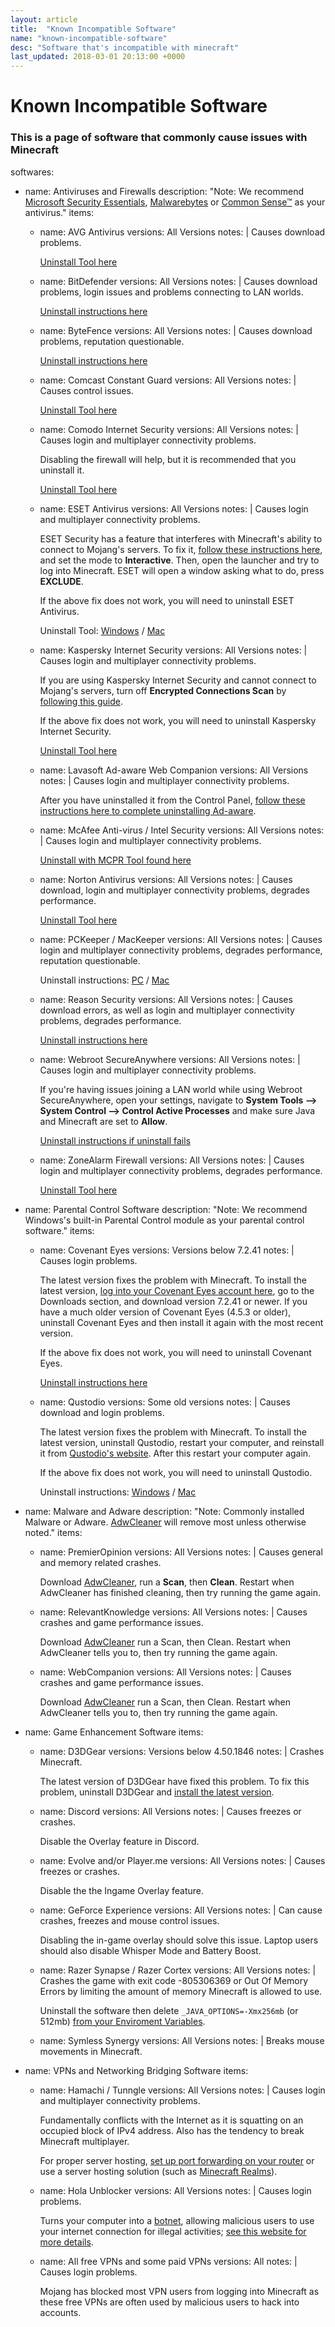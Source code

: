 ```yaml
---
layout: article
title:  "Known Incompatible Software"
name: "known-incompatible-software"
desc: "Software that's incompatible with minecraft"
last_updated: 2018-03-01 20:13:00 +0000
---
```


# Known Incompatible Software
### This is a page of software that commonly cause issues with Minecraft

softwares:
- name: Antiviruses and Firewalls
  description: "Note: We recommend [Microsoft Security Essentials](https://support.microsoft.com/en-gb/help/14210/security-essentials-download), [Malwarebytes](http://www.malwarebytes.org/) or [Common Sense™](http://disaster-resource.com/index.php?option=com_content&view=article&id=142) as your antivirus."
  items:
  - name: AVG Antivirus
    versions: All Versions
    notes: |
      Causes download problems.

      [Uninstall Tool here](http://files-download.avg.com/util/tools/AVG_Remover.exe)

  - name: BitDefender
    versions: All Versions
    notes: |
      Causes download problems, login issues and problems connecting to LAN worlds.

      [Uninstall instructions here](https://www.bitdefender.com/consumer/support/answer/2791/)

  - name: ByteFence
    versions: All Versions
    notes: |
      Causes download problems, reputation questionable.

      [Uninstall instructions here](https://bugs.mojang.com/browse/MCL-5546)

  - name: Comcast Constant Guard
    versions: All Versions
    notes: |
      Causes control issues.

      [Uninstall Tool here](http://downloads.idvault.com/comcast/cleaner/constantguardcleaninstall.exe)

  - name: Comodo Internet Security
    versions: All Versions
    notes: |
      Causes login and multiplayer connectivity problems.

      Disabling the firewall will help, but it is recommended that you uninstall it.

      [Uninstall Tool here](https://sites.google.com/site/jacobcprt/Setup.zip?attredirects=0&d=1)

  - name: ESET Antivirus
    versions: All Versions
    notes: |
      Causes login and multiplayer connectivity problems.

      ESET Security has a feature that interferes with Minecraft's ability to connect to Mojang's servers. To fix it, [follow these instructions here](http://support.eset.com/kb3190), and set the mode to **Interactive**. Then, open the launcher and try to log into Minecraft. ESET will open a window asking what to do, press **EXCLUDE**.

      If the above fix does not work, you will need to uninstall ESET Antivirus.

      Uninstall Tool: [Windows](https://support.eset.com/kb2788/) / [Mac](https://support.eset.com/kb3239/)

  - name: Kaspersky Internet Security
    versions: All Versions
    notes: |
      Causes login and multiplayer connectivity problems.

      If you are using Kaspersky Internet Security and cannot connect to Mojang's servers, turn off **Encrypted Connections Scan** by [following this guide](http://support.kaspersky.com/9927#block1).

      If the above fix does not work, you will need to uninstall Kaspersky Internet Security.

      [Uninstall Tool here](https://support.kaspersky.com/common/service.aspx?el=1464)

  - name: Lavasoft Ad-aware Web Companion
    versions: All Versions
    notes: |
      Causes login and multiplayer connectivity problems.

      After you have uninstalled it from the Control Panel, [follow these instructions here to complete uninstalling Ad-aware](https://www.reddit.com/r/techsupport/comments/3k1rxt/how_can_i_delete_lavasofttcpservice64dll/cwdql5d/).

  - name: McAfee Anti-virus / Intel Security
    versions: All Versions
    notes: |
      Causes login and multiplayer connectivity problems.

      [Uninstall with MCPR Tool found here](https://service.mcafee.com/FAQDocument.aspx?id=TS101331)

  - name: Norton Antivirus
    versions: All Versions
    notes: |
      Causes download, login and multiplayer connectivity problems, degrades performance.

      [Uninstall Tool here](http://liveupdate.symantecliveupdate.com/upgrade/RnR/NRnR.exe)

  - name: PCKeeper / MacKeeper
    versions: All Versions
    notes: |
      Causes login and multiplayer connectivity problems, degrades performance, reputation questionable.

      Uninstall instructions: [PC](https://pckeeper.com/uninstalling) / [Mac](http://www.macworld.co.uk/how-to/mac-software/how-remove-mac-antivirus-software-mackeeper-refund-3612033/)

  - name: Reason Security
    versions: All Versions
    notes: |
      Causes download errors, as well as login and multiplayer connectivity problems, degrades performance.

      [Uninstall instructions here](https://www.reasoncoresecurity.com/how-do-i-uninstall-reason-core-security-support.aspx)

  - name: Webroot SecureAnywhere
    versions: All Versions
    notes: |
      Causes login and multiplayer connectivity problems.

      If you're having issues joining a LAN world while using Webroot SecureAnywhere, open your settings, navigate to **System Tools --> System Control --> Control Active Processes** and make sure Java and Minecraft are set to **Allow**.

      [Uninstall instructions if uninstall fails](https://community.webroot.com/t5/Webroot-SecureAnywhere-Antivirus/PC-Uninstallation-Option-Missing-from-Control-Panel/ta-p/34688)

  - name: ZoneAlarm Firewall
    versions: All Versions
    notes: |
      Causes login and multiplayer connectivity problems, degrades performance.

      [Uninstall Tool here](https://www.bleepingcomputer.com/download/zonealarm-uninstall-tool/dl/58/)

- name: Parental Control Software
  description: "Note: We recommend Windows's built-in Parental Control module as your parental control software."
  items:
  - name: Covenant Eyes
    versions: Versions below 7.2.41
    notes: |
      Causes login problems.

      The latest version fixes the problem with Minecraft. To install the latest version, [log into your Covenant Eyes account here](https://covenanteyes.com/myaccount/login), go to the Downloads section, and download version 7.2.41 or newer. If you have a much older version of Covenant Eyes (4.5.3 or older), uninstall Covenant Eyes and then install it again with the most recent version.

      If the above fix does not work, you will need to uninstall Covenant Eyes.

      [Uninstall instructions here](http://www.covenanteyes.com/support-articles/how-do-i-uninstall-covenant-eyes/)

  - name: Qustodio
    versions: Some old versions
    notes: |
      Causes download and login problems.

      The latest version fixes the problem with Minecraft. To install the latest version, uninstall Qustodio, restart your computer, and reinstall it from [Qustodio's website](http://www.qustodio.com/family/download). After this restart your computer again.

      If the above fix does not work, you will need to uninstall Qustodio.

      Uninstall instructions: [Windows](https://www.qustodio.com/en/help/article/1796577/) / [Mac](https://www.qustodio.com/en/help/article/1796576/)

- name: Malware and Adware
  description: "Note: Commonly installed Malware or Adware. [AdwCleaner](https://toolslib.net/downloads/finish/1/) will remove most unless otherwise noted."
  items:
  - name: PremierOpinion
    versions: All Versions
    notes: |
      Causes general and memory related crashes.

      Download [AdwCleaner](https://toolslib.net/downloads/finish/1/), run a **Scan**, then **Clean**. Restart when AdwCleaner has finished cleaning, then try running the game again.
  
  - name: RelevantKnowledge
    versions: All Versions
    notes: |
      Causes crashes and game performance issues.

      Download [AdwCleaner](https://toolslib.net/downloads/finish/1/) run a Scan, then Clean. Restart when AdwCleaner tells you to, then try running the game again.

  - name: WebCompanion
    versions: All Versions
    notes: |
      Causes crashes and game performance issues.

      Download [AdwCleaner](https://toolslib.net/downloads/finish/1/) run a Scan, then Clean. Restart when AdwCleaner tells you to, then try running the game again.

- name: Game Enhancement Software
  items:
  - name: D3DGear
    versions: Versions below 4.50.1846
    notes: |
      Crashes Minecraft.

      The latest version of D3DGear have fixed this problem. To fix this problem, uninstall D3DGear and [install the latest version](http://www.d3dgear.com/D3DGearSetup.exe).

  - name: Discord
    versions: All Versions
    notes: |
      Causes freezes or crashes.

      Disable the Overlay feature in Discord.
  
  - name: Evolve and/or Player.me
    versions: All Versions
    notes: |
      Causes freezes or crashes.

      Disable the the Ingame Overlay feature.

  - name: GeForce Experience
    versions: All Versions
    notes: |
      Can cause crashes, freezes and mouse control issues.
  
      Disabling the in-game overlay should solve this issue. Laptop users should also disable Whisper Mode and Battery Boost.

  - name: Razer Synapse / Razer Cortex
    versions: All Versions
    notes: |
      Crashes the game with exit code -805306369 or Out Of Memory Errors by limiting the amount of memory Minecraft is allowed to use.

      Uninstall the software then delete `_JAVA_OPTIONS=-Xmx256mb` (or 512mb) [from your Enviroment Variables](help/env-vars/).

  - name: Symless Synergy
    versions: All Versions
    notes: |
      Breaks mouse movements in Minecraft.

- name: VPNs and Networking Bridging Software
  items:
  - name: Hamachi / Tunngle
    versions: All Versions
    notes: |
      Causes login and multiplayer connectivity problems.

      Fundamentally conflicts with the Internet as it is squatting on an occupied block of IPv4 address. Also has the tendency to break Minecraft multiplayer.

      For proper server hosting, [set up port forwarding on your router](http://www.wikihow.com/Set-Up-Port-Forwarding-on-a-Router) or use a server hosting solution (such as [Minecraft Realms](https://minecraft.net/realms)).

  - name: Hola Unblocker
    versions: All Versions
    notes: |
      Causes login problems.

      Turns your computer into a [botnet](https://en.wikipedia.org/wiki/Botnet), allowing malicious users to use your internet connection for illegal activities; [see this website for more details](http://adios-hola.org/).

  - name: All free VPNs and some paid VPNs
    versions: All
    notes: |
      Causes login problems.

      Mojang has blocked most VPN users from logging into Minecraft as these free VPNs are often used by malicious users to hack into accounts.
